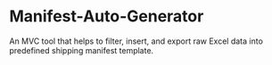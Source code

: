 # Manifest-Auto-Generator
An MVC tool that helps to filter, insert, and export raw Excel data into predefined shipping manifest template.
